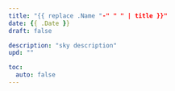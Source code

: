 ```yaml
---
title: "{{ replace .Name "-" " " | title }}"
date: {{ .Date }}
draft: false

description: "sky description"
upd: ""

toc:
  auto: false
---
```


